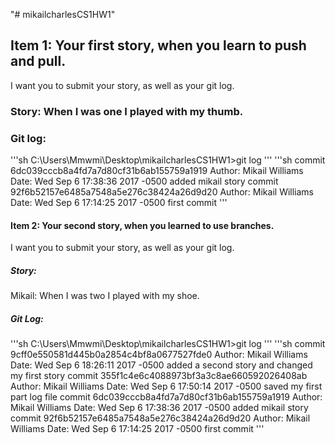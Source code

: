 "# mikailcharlesCS1HW1" 

## Item 1: Your first story, when you learn to push and pull. 
I want you to submit your story, as well as your git log.

### Story: When I was one I played with my thumb.

### Git log:
'''sh
C:\Users\Mmwmi\Desktop\mikailcharlesCS1HW1>git log
'''
'''sh
commit 6dc039cccb8a4fd7a7d80cf31b6ab155759a1919
Author: Mikail Williams <Mikail Williams>
Date:   Wed Sep 6 17:38:36 2017 -0500
    added mikail story
commit 92f6b52157e6485a7548a5e276c38424a26d9d20
Author: Mikail Williams <Mikail Williams>
Date:   Wed Sep 6 17:14:25 2017 -0500
    first commit
'''

#### Item 2: Your second story, when you learned to use branches.
I want you to submit your story, as well as your git log.

##### Story:

Mikail: When I was two I played with my shoe.

##### Git Log: 
'''sh
C:\Users\Mmwmi\Desktop\mikailcharlesCS1HW1>git log
'''
'''sh
commit 9cff0e550581d445b0a2854c4bf8a0677527fde0
Author: Mikail Williams <Mikail Williams>
Date:   Wed Sep 6 18:26:11 2017 -0500
    added a second story and changed my first story
commit 355f1c4e6c4088973bf3a3c8ae660592026408ab
Author: Mikail Williams <Mikail Williams>
Date:   Wed Sep 6 17:50:14 2017 -0500
    saved my first part log file
commit 6dc039cccb8a4fd7a7d80cf31b6ab155759a1919
Author: Mikail Williams <Mikail Williams>
Date:   Wed Sep 6 17:38:36 2017 -0500
    added mikail story
commit 92f6b52157e6485a7548a5e276c38424a26d9d20
Author: Mikail Williams <Mikail Williams>
Date:   Wed Sep 6 17:14:25 2017 -0500
    first commit
'''